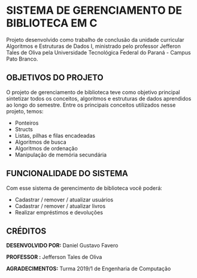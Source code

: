 # SISTEMA DE GERENCIAMENTO DE BIBLIOTECA EM C

Projeto desenvolvido como trabalho de conclusão da unidade curricular Algoritmos e Estruturas de Dados I, ministrado pelo professor Jefferon Tales de Oliva pela Universidade Tecnológica Federal do Paraná - Campus Pato Branco.



## OBJETIVOS DO PROJETO

O projeto de gerenciamento de biblioteca teve como objetivo principal sintetizar todos os conceitos, algoritmos e estruturas de dados aprendidos ao longo do semestre. Entre os principais conceitos utilizados nesse projeto, temos:

- Ponteiros
- Structs
- Listas, pilhas e filas encadeadas
- Algoritmos de busca
- Algoritmos de ordenação
- Manipulação de memória secundária



## FUNCIONALIDADE DO SISTEMA

Com esse sistema de gerencimento de biblioteca você poderá:

- Cadastrar / remover / atualizar usuários
- Cadastrar / remover / atualizar livros
- Realizar empréstimos e devoluções



## CRÉDITOS

**DESENVOLVIDO POR:** Daniel Gustavo Favero

**PROFESSOR :** Jefferson Tales de Oliva

**AGRADECIMENTOS:** Turma 2019/1 de Engenharia de Computação

